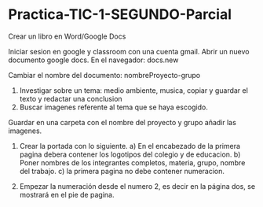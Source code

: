 # Practica-TIC-1-SEGUNDO-Parcial

Crear un libro en Word/Google Docs

Iniciar sesion en google y classroom con una cuenta gmail.
Abrir un nuevo documento google docs.
En el navegador: docs.new

Cambiar el nombre del documento: nombreProyecto-grupo

1. Investigar sobre un tema: medio ambiente, musica, copiar y guardar el texto y redactar una conclusion
2. Buscar imagenes referente al tema que se haya escogido.
   
Guardar en una carpeta con el nombre del proyecto y grupo
añadir las imagenes.

1. Crear la portada con lo siguiente.
a) En el encabezado de la primera pagina debera contener los logotipos del colegio
y de educacion.
b) Poner nombres de los integrantes completos, materia, grupo, nombre del trabajo.
c) la primera pagina no debe contener numeracion.

2. Empezar la numeración desde el numero 2, es decir en la página dos, se mostrará en el pie de pagina.


   
